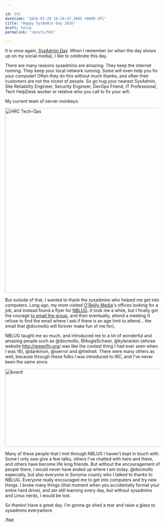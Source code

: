 ```yaml
---

id: 591
datetime: "2016-07-29 16:24:47.3905 +0000 UTC"
title: "Happy SysAdmin Day 2016"
draft: false
permalink: "/posts/591"

---
```


It is once again, [SysAdmin Day](http://sysadminday.com/). When I remember (or when the day shows up on my social media), I like to celebrate this day.

There are many reasons sysadmins are amazing. They keep the internet running. They keep your local network running. Some will even help you fix your computer! Often they do this without much thanks, and often their customers are not the nicest of people. So go hug your nearest SysAdmin, Site Reliability Engineer, Security Engineer, DevOps Friend, IT Professional, Tech HelpDesk worker or relative who you call to fix your wifi.

My current team of server monkeys: 

<a data-flickr-embed="true"  href="https://www.flickr.com/photos/icco/28015898203/in/datetaken-ff/" title="HRC Tech-Ops"><img src="https://c4.staticflickr.com/9/8795/28015898203_24907fc616_c.jpg" width="800" height="600" alt="HRC Tech-Ops"></a><script async src="//embedr.flickr.com/assets/client-code.js" charset="utf-8"></script>

But outside of that, I wanted to thank the sysadmins who helped me get into computers. Long ago, my mom visited [O'Reilly Media](http://www.oreilly.com/)'s offices looking for a job, and instead found a flyer for [NBLUG](http://nblug.org/). It took me a while, but I finally got the courage [to email the group](http://nblug.org/pipermail/talk/2003-May/004152.html), and then eventually, attend a meeting (I refuse to find the email where I ask if there is an age limit to attend... the email that @docmollo will forever make fun of me for).

NBLUG taught me so much, and introduced me to a lot of wonderful and amazing people such as @docmollo, @AugieSchwer, @kylerankin (whose website http://greenfly.org/ was like the coolest thing I had ever seen when I was 16), @dankinon, @ioerror and @freiheit. There were many others as well, because through these folks I was introduced to IRC, and I've never been the same since.

<a data-flickr-embed="true"  href="https://www.flickr.com/photos/docmollo/2574467956/in/photolist-4VuPu3-4VuPFW-4VqBdR-4VuPnS-4VuPCy-4VqB1t-4VqBvZ-4VqByi-4VqBjn-4VqBpp-4VuQ9d-4VuPSm-4VuPqf-4VqBhi-4VuPyN-4VuPYQ-4VqB3v-4VuPsY-5bqoSU-4VuQ7d" title="board"><img src="https://c2.staticflickr.com/4/3093/2574467956_12e2ac3b92_z.jpg?zz&#x3D;1" width="640" height="253" alt="board"></a><script async src="//embedr.flickr.com/assets/client-code.js" charset="utf-8"></script>

Many of these people that I met through NBLUG I haven't kept in touch with. Some I only saw give a few talks, others I've chatted with here and there, and others have become life long friends. But without the encouragement of people there, I would never have ended up where I am today. @docmollo especially, but also everyone in Sonoma county who I talked to thanks to NBLUG. Everyone really encouraged me to get into computers and try new things. I broke many things (that moment when you accidentally format your entire hard drive), and am still learning every day, but without sysadmins and Linux nerds, I would be lost.

So thanks! Have a great day. I'm gonna go shed a tear and raise a glass to sysadmins everywhere.

/Nat
